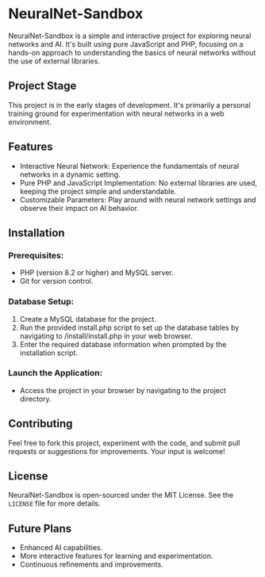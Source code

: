 # NeuralNet-Sandbox

NeuralNet-Sandbox is a simple and interactive project for exploring neural networks and AI. It's built using pure JavaScript and PHP, focusing on a hands-on approach to understanding the basics of neural networks without the use of external libraries.

## Project Stage

This project is in the early stages of development. It's primarily a personal training ground for experimentation with neural networks in a web environment.

## Features

- Interactive Neural Network: Experience the fundamentals of neural networks in a dynamic setting.
- Pure PHP and JavaScript Implementation: No external libraries are used, keeping the project simple and understandable.
- Customizable Parameters: Play around with neural network settings and observe their impact on AI behavior.

## Installation

### Prerequisites:

- PHP (version 8.2 or higher) and MySQL server.
- Git for version control.

### Database Setup:

1. Create a MySQL database for the project.
2. Run the provided install.php script to set up the database tables by navigating to /install/install.php in your web browser.
3. Enter the required database information when prompted by the installation script.


### Launch the Application:

- Access the project in your browser by navigating to the project directory.

## Contributing

Feel free to fork this project, experiment with the code, and submit pull requests or suggestions for improvements. Your input is welcome!

## License

NeuralNet-Sandbox is open-sourced under the MIT License. See the `LICENSE` file for more details.

## Future Plans

- Enhanced AI capabilities.
- More interactive features for learning and experimentation.
- Continuous refinements and improvements.
